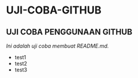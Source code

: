 UJI-COBA-GITHUB
==
UJI COBA PENGGUNAAN GITHUB
--
*Ini adalah uji coba membuat README.md.*
- test1
- test2
- test3
